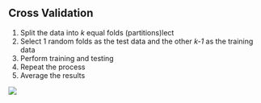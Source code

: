 ## Cross Validation

1. Split the data into _k_ equal folds (partitions)lect
2. Select 1 random folds as the test data and the other _k-1_ as the training data 
3. Perform training and testing
4. Repeat the process
5. Average the results

![](https://www.researchgate.net/profile/Halil_Bisgin/publication/228403467/figure/fig2/AS:302039595798534@1449023259454/k-fold-cross-validation-scheme-example.png)
